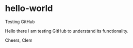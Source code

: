 # hello-world
Testing GitHub

Hello there I am testing GitHub to understand its functionality.

Cheers,
Clem
